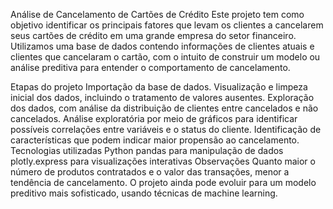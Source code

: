 Análise de Cancelamento de Cartões de Crédito
Este projeto tem como objetivo identificar os principais fatores que levam os clientes a cancelarem seus cartões de crédito em uma grande empresa do setor financeiro. Utilizamos uma base de dados contendo informações de clientes atuais e clientes que cancelaram o cartão, com o intuito de construir um modelo ou análise preditiva para entender o comportamento de cancelamento.

Etapas do projeto
Importação da base de dados.
Visualização e limpeza inicial dos dados, incluindo o tratamento de valores ausentes.
Exploração dos dados, com análise da distribuição de clientes entre cancelados e não cancelados.
Análise exploratória por meio de gráficos para identificar possíveis correlações entre variáveis e o status do cliente.
Identificação de características que podem indicar maior propensão ao cancelamento.
Tecnologias utilizadas
Python
pandas para manipulação de dados
plotly.express para visualizações interativas
Observações
Quanto maior o número de produtos contratados e o valor das transações, menor a tendência de cancelamento.
O projeto ainda pode evoluir para um modelo preditivo mais sofisticado, usando técnicas de machine learning.
